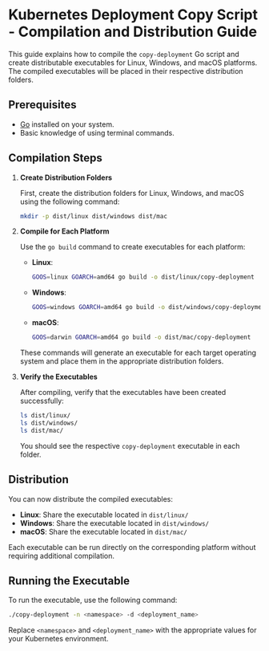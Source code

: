 # Kubernetes Deployment Copy Script - Compilation and Distribution Guide

This guide explains how to compile the `copy-deployment` Go script and create distributable executables for Linux, Windows, and macOS platforms. The compiled executables will be placed in their respective distribution folders.

## Prerequisites

- [Go](https://golang.org/doc/install) installed on your system.
- Basic knowledge of using terminal commands.

## Compilation Steps

1. **Create Distribution Folders**

   First, create the distribution folders for Linux, Windows, and macOS using the following command:

   ```bash
   mkdir -p dist/linux dist/windows dist/mac
   ```

2. **Compile for Each Platform**

   Use the `go build` command to create executables for each platform:

   - **Linux**:

     ```bash
     GOOS=linux GOARCH=amd64 go build -o dist/linux/copy-deployment
     ```

   - **Windows**:

     ```bash
     GOOS=windows GOARCH=amd64 go build -o dist/windows/copy-deployment.exe
     ```

   - **macOS**:

     ```bash
     GOOS=darwin GOARCH=amd64 go build -o dist/mac/copy-deployment
     ```

   These commands will generate an executable for each target operating system and place them in the appropriate distribution folders.

3. **Verify the Executables**

   After compiling, verify that the executables have been created successfully:

   ```bash
   ls dist/linux/
   ls dist/windows/
   ls dist/mac/
   ```

   You should see the respective `copy-deployment` executable in each folder.

## Distribution

You can now distribute the compiled executables:

- **Linux**: Share the executable located in `dist/linux/`
- **Windows**: Share the executable located in `dist/windows/`
- **macOS**: Share the executable located in `dist/mac/`





Each executable can be run directly on the corresponding platform without requiring additional compilation.

## Running the Executable

To run the executable, use the following command:

```bash
./copy-deployment -n <namespace> -d <deployment_name>
```

Replace `<namespace>` and `<deployment_name>` with the appropriate values for your Kubernetes environment.
